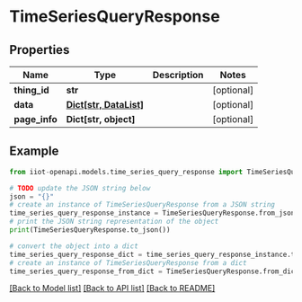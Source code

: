 # TimeSeriesQueryResponse


## Properties

Name | Type | Description | Notes
------------ | ------------- | ------------- | -------------
**thing_id** | **str** |  | [optional] 
**data** | [**Dict[str, DataList]**](DataList.md) |  | [optional] 
**page_info** | **Dict[str, object]** |  | [optional] 

## Example

```python
from iiot-openapi.models.time_series_query_response import TimeSeriesQueryResponse

# TODO update the JSON string below
json = "{}"
# create an instance of TimeSeriesQueryResponse from a JSON string
time_series_query_response_instance = TimeSeriesQueryResponse.from_json(json)
# print the JSON string representation of the object
print(TimeSeriesQueryResponse.to_json())

# convert the object into a dict
time_series_query_response_dict = time_series_query_response_instance.to_dict()
# create an instance of TimeSeriesQueryResponse from a dict
time_series_query_response_from_dict = TimeSeriesQueryResponse.from_dict(time_series_query_response_dict)
```
[[Back to Model list]](../README.md#documentation-for-models) [[Back to API list]](../README.md#documentation-for-api-endpoints) [[Back to README]](../README.md)


